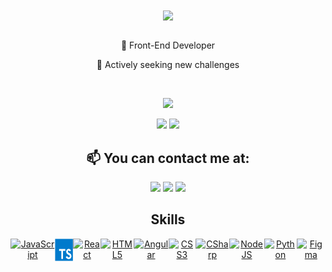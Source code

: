 <div align="center">
  <img align="center" src="https://readme-typing-svg.herokuapp.com/?color=00FFFF&size=35&center=true&vCenter=true&width=1000&lines=Olá,+meu+nome+é+Pedro+Cardoso;Tenho+21+anos;Sou+de+Atibaia+-+SP;Curso+Análise+e+Desenvolvimento+de+Sistemas;Seja+Bem-vindo!;"/>
</div>
<br>
<p align="center">🤯 Front-End Developer</p>
<p align="center">🔭 Actively seeking new challenges</p>
<br> 
<p align="center">
  <img src="https://media2.giphy.com/media/v1.Y2lkPTc5MGI3NjExYzhsNWtwdmJicXVuOTFibHdtbm1obmswcXJsejg0ZnpuMnJkZDd5ayZlcD12MV9pbnRlcm5hbF9naWZfYnlfaWQmY3Q9Zw/140tua5jt51nIk/giphy.gif" width="80%" height="auto"/>
</p>

<div align="center">
  <img src="https://github-readme-stats.vercel.app/api?username=zarkio42&show_icons=true&theme=tokyonight"/>
  <img src="https://github-readme-stats.vercel.app/api/top-langs/?username=zarkio42&layout=compact&theme=tokyonight"/>
</div>

<h2 align="center">📫 You can contact me at:</h2>

<div align="center">
  <a href="https://www.linkedin.com/in/pedro-luis-feitosa-cardoso-761367253"><img src="https://img.shields.io/badge/LinkedIn-0077B5?style=for-the-badge&logo=linkedin&logoColor=white"/></a>
  <a href="mailto:pedro.contato24@gmail.com"><img src="https://img.shields.io/badge/Gmail-D14836?style=for-the-badge&logo=gmail&logoColor=white"/></a>
  <a href="https://www.instagram.com/pedro_crzo"><img src="https://img.shields.io/badge/Instagram-E4405F?style=for-the-badge&logo=instagram&logoColor=white"/></a>
</div>

<h2 align="center">Skills</h2>

<p align="center" style="display: flex;">
<a href="https://developer.mozilla.org/en-US/docs/Web/JavaScript" target="_blank" rel="noreferrer nofollow"><img src="https://raw.githubusercontent.com/danielcranney/readme-generator/main/public/icons/skills/javascript-colored.svg" width="36" height="36" alt="JavaScript"/></a>
<a target="_blank" rel="noopener noreferrer nofollow" href="https://raw.githubusercontent.com/devicons/devicon/master/icons/typescript/typescript-plain.svg"><img alt="Typescript" height="36" width="36" src="https://raw.githubusercontent.com/devicons/devicon/master/icons/typescript/typescript-plain.svg"></a>
<a href="https://reactjs.org/" target="_blank" rel="noreferrer"><img src="https://raw.githubusercontent.com/danielcranney/readme-generator/main/public/icons/skills/react-colored.svg" width="36" height="36" alt="React" /></a>
<a href="https://developer.mozilla.org/en-US/docs/Glossary/HTML5" target="_blank" rel="noreferrer"><img src="https://raw.githubusercontent.com/danielcranney/readme-generator/main/public/icons/skills/html5-colored.svg" width="36" height="36" alt="HTML5" /></a>
<a href="https://angular.dev" target="_blank" rel="noreferrer"><img src="https://v17.angular.io/assets/images/logos/angular/shield-large.svg" width="36" height="36" alt="Angular" /></a>
<a href="https://www.w3.org/TR/CSS/#css" target="_blank" rel="noreferrer"><img src="https://raw.githubusercontent.com/danielcranney/readme-generator/main/public/icons/skills/css3-colored.svg" width="36" height="36" alt="CSS3" /></a>
<a href="https://learn.microsoft.com/pt-br/dotnet/csharp" target="_blank" rel="noreferrer"><img src="https://raw.githubusercontent.com/danielcranney/readme-generator/main/public/icons/skills/csharp-colored.svg" width="36" height="36" alt="CSharp" /></a>
<a href="https://nodejs.org/en/" target="_blank" rel="noreferrer"><img src="https://raw.githubusercontent.com/danielcranney/readme-generator/main/public/icons/skills/nodejs-colored.svg" width="36" height="36" alt="NodeJS" /></a>
<a href="https://www.python.org/" target="_blank" rel="noreferrer"><img src="https://raw.githubusercontent.com/danielcranney/readme-generator/main/public/icons/skills/python-colored.svg" width="36" height="36" alt="Python" /></a>
<a href="https://www.figma.com/" target="_blank" rel="noreferrer"><img src="https://raw.githubusercontent.com/danielcranney/readme-generator/main/public/icons/skills/figma-colored.svg" width="36" height="36" alt="Figma" /></a>
</p>
